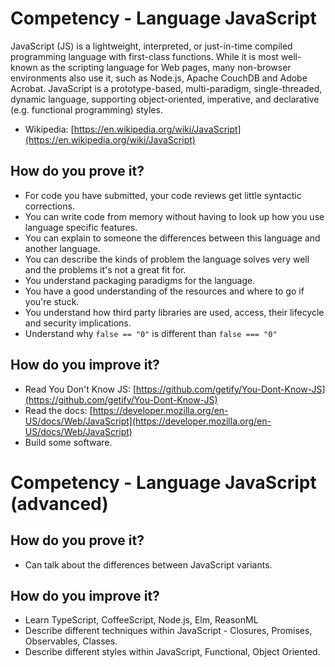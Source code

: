 # Competency - Language JavaScript

JavaScript (JS) is a lightweight, interpreted, or just-in-time compiled programming language with first-class functions. While it is most well-known as the scripting language for Web pages, many non-browser environments also use it, such as Node.js, Apache CouchDB and Adobe Acrobat. JavaScript is a prototype-based, multi-paradigm, single-threaded, dynamic language, supporting object-oriented, imperative, and declarative (e.g. functional programming) styles.

- Wikipedia: [https://en.wikipedia.org/wiki/JavaScript](https://en.wikipedia.org/wiki/JavaScript)

## How do you prove it?

- For code you have submitted, your code reviews get little syntactic corrections.
- You can write code from memory without having to look up how you use language specific features.
- You can explain to someone the differences between this language and another language.
- You can describe the kinds of problem the language solves very well and the problems it's not a great fit for.
- You understand packaging paradigms for the language.
- You have a good understanding of the resources and where to go if you're stuck.
- You understand how third party libraries are used, access, their lifecycle and security implications.
- Understand why `false == "0"` is different than `false === "0"`

## How do you improve it?

- Read You Don't Know JS: [https://github.com/getify/You-Dont-Know-JS](https://github.com/getify/You-Dont-Know-JS)
- Read the docs: [https://developer.mozilla.org/en-US/docs/Web/JavaScript](https://developer.mozilla.org/en-US/docs/Web/JavaScript)
- Build some software.

# Competency - Language JavaScript (advanced)

## How do you prove it?

- Can talk about the differences between JavaScript variants.

## How do you improve it?

- Learn TypeScript, CoffeeScript, Node.js, Elm, ReasonML
- Describe different techniques within JavaScript - Closures, Promises, Observables, Classes.
- Describe different styles within JavaScript, Functional, Object Oriented.
